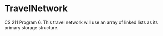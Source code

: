 # TravelNetwork
CS 211 Program 6. This travel network will use an array of linked lists as its primary storage structure.
